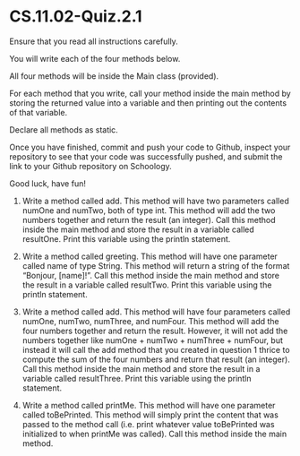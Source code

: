 # CS.11.02-Quiz.2.1

Ensure that you read all instructions carefully. 

You will write each of the four methods below. 

All four methods will be inside the Main class (provided). 

For each method that you write, call your method inside the main method by storing the returned value into a variable and then printing out the contents of that variable. 

Declare all methods as static. 

Once you have finished, commit and push your code to Github, inspect your repository to see that your code was successfully pushed, and submit the link to your Github repository on Schoology.

Good luck, have fun! 

1. Write a method called add. This method will have two parameters called numOne and numTwo, both of type int. This method will add the two numbers together and return the result (an integer). Call this method inside the main method and store the result in a variable called resultOne. Print this variable using the println statement.


2. Write a method called greeting. This method will have one parameter called name of type String. This method will return a string of the format “Bonjour, [name]!”. Call this method inside the main method and store the result in a variable called resultTwo. Print this variable using the println statement.


3. Write a method called add. This method will have four parameters called numOne, numTwo, numThree, and numFour. This method will add the four numbers together and return the result. However, it will not add the numbers together like numOne + numTwo + numThree + numFour, but instead it will call the add method that you created in question 1 thrice to compute the sum of the four numbers and return that result (an integer). Call this method inside the main method and store the result in a variable called resultThree. Print this variable using the println statement.


4. Write a method called printMe. This method will have one parameter called toBePrinted. This method will simply print the content that was passed to the method call (i.e. print whatever value toBePrinted was initialized to when printMe was called). Call this method inside the main method.
